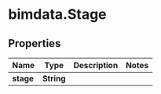 # bimdata.Stage

## Properties

Name | Type | Description | Notes
------------ | ------------- | ------------- | -------------
**stage** | **String** |  | 


